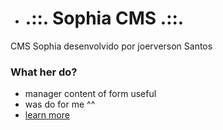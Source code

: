 * # .::. Sophia CMS .::. #

CMS Sophia desenvolvido por joerverson Santos

### What her do? ###

* manager content of form useful 
* was do for me ^^
* [learn more](https://bitbucket.org/tutorials/itshere)